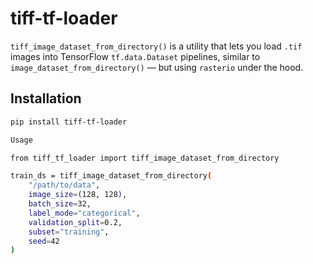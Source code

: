 # tiff-tf-loader

`tiff_image_dataset_from_directory()` is a utility that lets you load `.tif` images into TensorFlow `tf.data.Dataset` pipelines, similar to `image_dataset_from_directory()` — but using `rasterio` under the hood.

## Installation

```bash
pip install tiff-tf-loader

Usage

from tiff_tf_loader import tiff_image_dataset_from_directory

train_ds = tiff_image_dataset_from_directory(
    "/path/to/data",
    image_size=(128, 128),
    batch_size=32,
    label_mode="categorical",
    validation_split=0.2,
    subset="training",
    seed=42
)
